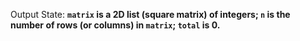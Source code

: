 Output State: **`matrix` is a 2D list (square matrix) of integers; `n` is the number of rows (or columns) in `matrix`; `total` is 0.**